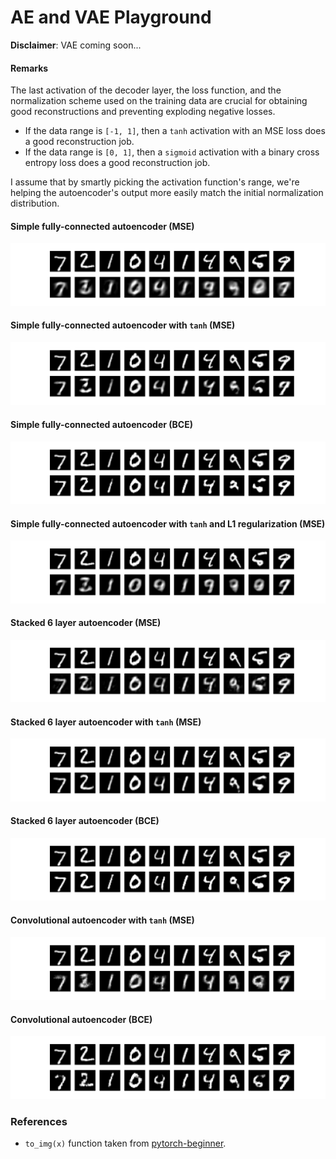 # AE and VAE Playground

**Disclaimer**: VAE coming soon...

#### Remarks

The last activation of the decoder layer, the loss function, and the normalization scheme used on the training data are crucial for obtaining good reconstructions and preventing exploding negative losses. 

- If the data range is `[-1, 1]`, then a `tanh` activation with an MSE loss does a good reconstruction job.
- If the data range is `[0, 1]`, then a `sigmoid` activation with a binary cross entropy loss does a good reconstruction job.

I assume that by smartly picking the activation function's range, we're helping the autoencoder's output more easily match the initial normalization distribution.

#### Simple fully-connected autoencoder (MSE)

<p align="center">
 <img src="./plots/simple_no_regularization.png" alt="Drawing">
</p>

#### Simple fully-connected autoencoder with `tanh` (MSE)

<p align="center">
 <img src="./plots/simple_no_regularization_tanh.png" alt="Drawing">
</p>

#### Simple fully-connected autoencoder (BCE)

<p align="center">
 <img src="./plots/simple_bce.png" alt="Drawing">
</p>

#### Simple fully-connected autoencoder with `tanh` and L1 regularization (MSE)

<p align="center">
 <img src="./plots/simple_l1_regularization_tanh.png" alt="Drawing">
</p>

#### Stacked 6 layer autoencoder (MSE)

<p align="center">
 <img src="./plots/stacked_ae.png" alt="Drawing">
</p>

#### Stacked 6 layer autoencoder with `tanh` (MSE)

<p align="center">
 <img src="./plots/stacked_ae_tanh.png" alt="Drawing">
</p>

#### Stacked 6 layer autoencoder (BCE)

<p align="center">
 <img src="./plots/stacked_ae_bce.png" alt="Drawing">
</p>

#### Convolutional autoencoder with `tanh` (MSE)

<p align="center">
 <img src="./plots/conv_ae_tanh.png" alt="Drawing">
</p>

#### Convolutional autoencoder (BCE)

<p align="center">
 <img src="./plots/conv_ae_bce.png" alt="Drawing">
</p>

### References

- `to_img(x)` function taken from [pytorch-beginner](https://github.com/SherlockLiao/pytorch-beginner/tree/master/08-AutoEncoder).